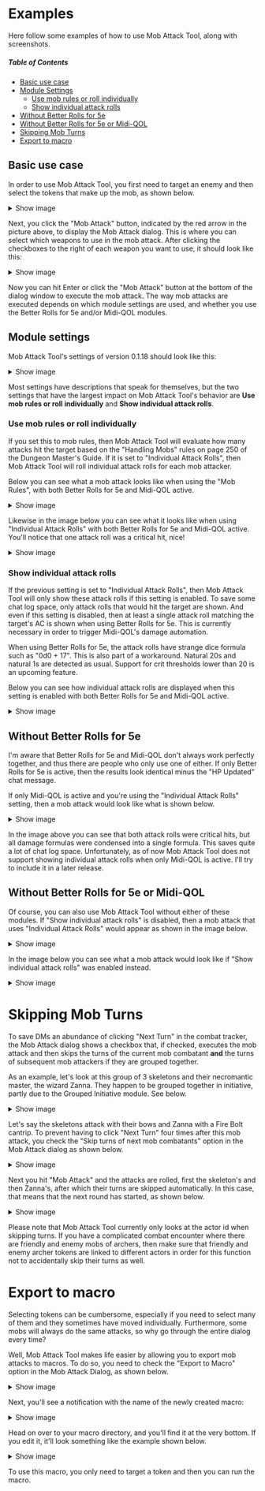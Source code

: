 # Examples
Here follow some examples of how to use Mob Attack Tool, along with screenshots.

##### Table of Contents
* [Basic use case](#basic-use-case)
* [Module Settings](#module-settings)
  * [Use mob rules or roll individually](#use-mob-rules-or-roll-individually)
  * [Show individual attack rolls](#show-individual-attack-rolls)
* [Without Better Rolls for 5e](#without-better-rolls-for-5e)
* [Without Better Rolls for 5e or Midi-QOL](#without-better-rolls-for-5e-or-midi-qol)
* [Skipping Mob Turns](#skipping-mob-turns)
* [Export to macro](#export-to-macro)

## Basic use case
In order to use Mob Attack Tool, you first need to target an enemy and then select the tokens that make up the mob, as shown below.

<details>
  <summary>Show image</summary>

  <img width="1185" alt="screenshot_mat_1_select_target" src="https://user-images.githubusercontent.com/17188192/113690475-bbe7f300-96cb-11eb-8182-5e3047712f1d.png">
</details>

Next, you click the "Mob Attack" button, indicated by the red arrow in the picture above, to display the Mob Attack dialog. This is where you can select which weapons to use in the mob attack. After clicking the checkboxes to the right of each weapon you want to use, it should look like this:

<details>
  <summary>Show image</summary>

  <img width="1185" alt="screenshot_mat_3_mob_attack_dialog" src="https://user-images.githubusercontent.com/17188192/113690951-3fa1df80-96cc-11eb-8491-0bcf76555866.png">
</details>

Now you can hit Enter or click the "Mob Attack" button at the bottom of the dialog window to execute the mob attack. The way mob attacks are executed depends on which module settings are used, and whether you use the Better Rolls for 5e and/or Midi-QOL modules. 

## Module settings
Mob Attack Tool's settings of version 0.1.18 should look like this:

<details>
  <summary>Show image</summary>

  <img width="597" alt="screenshot_mat_17_settings_1" src="https://user-images.githubusercontent.com/17188192/113692034-64e31d80-96cd-11eb-8299-0b654b2c8be9.png">
</details>

Most settings have descriptions that speak for themselves, but the two settings that have the largest impact on Mob Attack Tool's behavior are **Use mob rules or roll individually** and **Show individual attack rolls**. 

### Use mob rules or roll individually
If you set this to mob rules, then Mob Attack Tool will evaluate how many attacks hit the target based on the "Handling Mobs" rules on page 250 of the Dungeon Master's Guide. If it is set to "Individual Attack Rolls", then Mob Attack Tool will roll individual attack rolls for each mob attacker.

Below you can see what a mob attack looks like when using the "Mob Rules", with both Better Rolls for 5e and Midi-QOL active.

<details>
  <summary>Show image</summary>

  <img width="1185" alt="screenshot_mat_6_mob_rules_damage_cards_betterrolls_midi" src="https://user-images.githubusercontent.com/17188192/113693882-61509600-96cf-11eb-85ef-26dc2c6785c4.png">
</details>

Likewise in the image below you can see what it looks like when using "Individual Attack Rolls" with both Better Rolls for 5e and Midi-QOL active. You'll notice that one attack roll was a critical hit, nice!

<details>
  <summary>Show image</summary>

  <img width="1185" alt="screenshot_mat_7_individual_rolls_betterrolls_idi" src="https://user-images.githubusercontent.com/17188192/113694151-ad033f80-96cf-11eb-8b11-7f61bd594ae6.png">
</details>

### Show individual attack rolls
If the previous setting is set to "Individual Attack Rolls", then Mob Attack Tool will only show these attack rolls if this setting is enabled. To save some chat log space, only attack rolls that would hit the target are shown. And even if this setting is disabled, then at least a single attack roll matching the target's AC is shown when using Better Rolls for 5e. This is currently necessary in order to trigger Midi-QOL's damage automation.

When using Better Rolls for 5e, the attack rolls have strange dice formula such as "0d0 +  17". This is also part of a workaround. Natural 20s and natural 1s are detected as usual. Support for crit thresholds lower than 20 is an upcoming feature.

Below you can see how individual attack rolls are displayed when this setting is enabled with both Better Rolls for 5e and Midi-QOL active.

<details>
  <summary>Show image</summary>

  <img width="1185" alt="screenshot_mat_8_show_individual_rolls_betterrolls_midi" src="https://user-images.githubusercontent.com/17188192/113694373-f5baf880-96cf-11eb-98a1-e946776e0be3.png">
</details>

## Without Better Rolls for 5e
I'm aware that Better Rolls for 5e and Midi-QOL don't always work perfectly together, and thus there are people who only use one of either. If only Better Rolls for 5e is active, then the results look identical minus the "HP Updated" chat message.

If only Midi-QOL is active and you're using the "Individual Attack Rolls" setting, then a mob attack would look like what is shown below.

<details>
  <summary>Show image</summary>

  <img width="1185" alt="screenshot_mat_9_individual_rolls_midi" src="https://user-images.githubusercontent.com/17188192/113694687-5b0ee980-96d0-11eb-970b-b61585d023a2.png">
</details>

In the image above you can see that both attack rolls were critical hits, but all damage formulas were condensed into a single formula. This saves quite a lot of chat log space. Unfortunately, as of now Mob Attack Tool does not support showing individual attack rolls when only Midi-QOL is active. I'll try to include it in a later release.

## Without Better Rolls for 5e or Midi-QOL
Of course, you can also use Mob Attack Tool without either of these modules. If "Show individual attack rolls" is disabled, then a mob attack that uses "Individual Attack Rolls" would appear as shown in the image below.

<details>
  <summary>Show image</summary>

  <img width="1185" alt="screenshot_mat_10_individual_rolls_no_mods" src="https://user-images.githubusercontent.com/17188192/113696165-f0f74400-96d1-11eb-8b30-4b3ba31a7a4f.png">
</details>

In the image below you can see what a mob attack would look like if "Show individual attack rolls" was enabled instead.

<details>
  <summary>Show image</summary>

  <img width="1185" alt="screenshot_mat_11_show_individual_rolls_no_mods" src="https://user-images.githubusercontent.com/17188192/113696314-1f751f00-96d2-11eb-8f9b-d3a19e16f3a6.png">
</details>

# Skipping Mob Turns

To save DMs an abundance of clicking "Next Turn" in the combat tracker, the Mob Attack dialog shows a checkbox that, if checked, executes the mob attack and then skips the turns of the current mob combatant **and** the turns of subsequent mob attackers if they are grouped together.

As an example, let's look at this group of 3 skeletons and their necromantic master, the wizard Zanna. They happen to be grouped together in initiative, partly due to the Grouped Initiative module. See below.

<details>
  <summary>Show image</summary>

  <img width="1185" alt="screenshot_mat_12_skip_turn_1" src="https://user-images.githubusercontent.com/17188192/113696789-b93ccc00-96d2-11eb-9ecf-2501f681b10c.png">
</details>

Let's say the skeletons attack with their bows and Zanna with a Fire Bolt cantrip. To prevent having to click "Next Turn" four times after this mob attack, you check the "Skip turns of next mob combatants" option in the Mob Attack dialog as shown below.

<details>
  <summary>Show image</summary>

  <img width="1185" alt="screenshot_mat_13_skip_turn_2" src="https://user-images.githubusercontent.com/17188192/113697075-06b93900-96d3-11eb-94f2-789b72719350.png">
</details>

Next you hit "Mob Attack" and the attacks are rolled, first the skeleton's and then Zanna's, after which their turns are skipped automatically. In this case, that means that the next round has started, as shown below.

<details>
  <summary>Show image</summary>

  <img width="1185" alt="screenshot_mat_14_skip_turn_3" src="https://user-images.githubusercontent.com/17188192/113697216-310af680-96d3-11eb-8426-552edd36ce96.png">
</details>

Please note that Mob Attack Tool currently only looks at the actor id when skipping turns. If you have a complicated combat encounter where there are friendly and enemy mobs of archers, then make sure that friendly and enemy archer tokens are linked to different actors in order for this function not to accidentally skip their turns as well.

# Export to macro
Selecting tokens can be cumbersome, especially if you need to select many of them and they sometimes have moved individually. Furthermore, some mobs will always do the same attacks, so why go through the entire dialog every time? 

Well, Mob Attack Tool makes life easier by allowing you to export mob attacks to macros. To do so, you need to check the "Export to Macro" option in the Mob Attack Dialog, as shown below.

<details>
  <summary>Show image</summary>

  <img width="1185" alt="screenshot_mat_5_mob_attack_dialog_macro" src="https://user-images.githubusercontent.com/17188192/113697852-12592f80-96d4-11eb-93cc-8c6fbcfac0b1.png">
</details>

Next, you'll see a notification with the name of the newly created macro:

<details>
  <summary>Show image</summary>

  <img width="1185" alt="screenshot_mat_15_macro_notification" src="https://user-images.githubusercontent.com/17188192/113697908-2735c300-96d4-11eb-8f9f-d1708d5df447.png">
</details>

Head on over to your macro directory, and you'll find it at the very bottom. If you edit it, it'll look something like the example shown below.

<details>
  <summary>Show image</summary>

  <img width="1185" alt="screenshot_mat_16_macro_edit" src="https://user-images.githubusercontent.com/17188192/113698013-4cc2cc80-96d4-11eb-9b8e-281b9895c62c.png">
</details>

To use this macro, you only need to target a token and then you can run the macro. 
